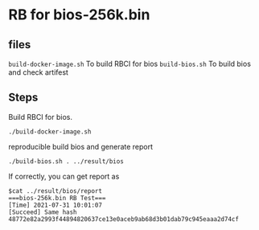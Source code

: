 # RB for bios-256k.bin

## files
`build-docker-image.sh` To build RBCI for bios
`build-bios.sh` To build bios and check artifest

## Steps
Build RBCI for bios.
```
./build-docker-image.sh
```

reproducible build bios and generate report
```
./build-bios.sh . ../result/bios
``` 

If correctly, you can get report as
```plaintext
$cat ../result/bios/report 
===bios-256k.bin RB Test===
[Time] 2021-07-31 10:01:07
[Succeed] Same hash 48772e82a2993f44894820637ce13e0aceb9ab68d3b01dab79c945eaaa2d74cf
```
